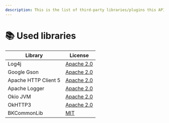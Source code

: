 ```yaml
---
description: This is the list of third-party libraries/plugins this API makes use of
---
```


# 📚 Used libraries

<table data-view="cards"><thead><tr><th>Library</th><th>License</th></tr></thead><tbody><tr><td>Log4j</td><td><a href="https://logging.apache.org/log4j/1.2/license.html">Apache 2.0</a></td></tr><tr><td>Google Gson</td><td><a href="https://github.com/google/gson/blob/master/LICENSE">Apache 2.0</a></td></tr><tr><td>Apache HTTP Client 5</td><td><a href="https://hc.apache.org/licenses.html">Apache 2.0</a></td></tr><tr><td>Apache Logger</td><td><a href="https://github.com/apache/logging-log4j2/blob/2.x/LICENSE.txt">Apache 2.0</a></td></tr><tr><td>Okio JVM</td><td><a href="https://github.com/square/okio/blob/master/LICENSE.txt">Apache 2.0</a></td></tr><tr><td>OkHTTP3</td><td><a href="https://square.github.io/okhttp/#license">Apache 2.0</a></td></tr><tr><td>BKCommonLib</td><td><a href="https://github.com/bergerhealer/BKCommonLib/blob/master/LICENSE">MIT</a></td></tr></tbody></table>
